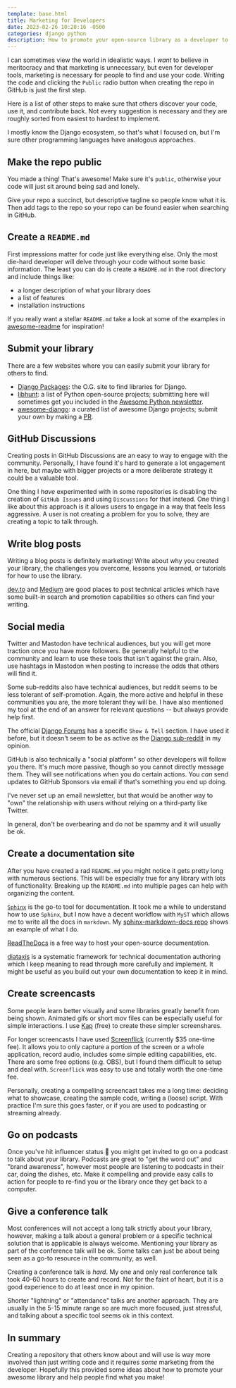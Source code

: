 ```yaml
---
template: base.html
title: Marketing for Developers
date: 2023-02-26 10:20:16 -0500
categories: django python
description: How to promote your open-source library as a developer to other developers.
---
```


I can sometimes view the world in idealistic ways. I _want_ to believe in meritocracy and that marketing is unnecessary, but even for developer tools, marketing is necessary for people to find and use your code. Writing the code and clicking the `Public` radio button when creating the repo in GitHub is just the first step.

Here is a list of other steps to make sure that others discover your code, use it, and contribute back. Not every suggestion is necessary and they are roughly sorted from easiest to hardest to implement.

I mostly know the Django ecosystem, so that's what I focused on, but I'm sure other programming languages have analogous approaches.

## Make the repo public

You made a thing! That's awesome! Make sure it's `public`, otherwise your code will just sit around being sad and lonely.

Give your repo a succinct, but descriptive tagline so people know what it is. Then add tags to the repo so your repo can be found easier when searching in GitHub.

## Create a `README.md`

First impressions matter for code just like everything else. Only the most die-hard developer will delve through your code without some basic information. The least you can do is create a `README.md` in the root directory and include things like:

- a longer description of what your library does
- a list of features
- installation instructions

If you really want a stellar `README.md` take a look at some of the examples in [awesome-readme](https://github.com/matiassingers/awesome-readme) for inspiration!

## Submit your library

There are a few websites where you can easily submit your library for others to find.

- [Django Packages](https://djangopackages.org/): the O.G. site to find libraries for Django.
- [libhunt](https://python.libhunt.com/): a list of Python open-source projects; submitting here will sometimes get you included in the [Awesome Python newsletter](https://python.libhunt.com/newsletter).
- [awesome-django](https://awesomedjango.org/): a curated list of awesome Django projects; submit your own by making a [PR](https://github.com/wsvincent/awesome-django).

## GitHub Discussions

Creating posts in GitHub Discussions are an easy to way to engage with the community. Personally, I have found it's hard to generate a lot engagement in here, but maybe with bigger projects or a more deliberate strategy it could be a valuable tool.

One thing I _have_ experimented with in some repositories is disabling the creation of `GitHub Issues` and using `Discussions` for that instead. One thing I like about this approach is it allows users to engage in a way that feels less aggressive. A user is not creating a problem for you to solve, they are creating a topic to talk through.

## Write blog posts

Writing a blog posts is definitely marketing! Write about why you created your library, the challenges you overcome, lessons you learned, or tutorials for how to use the library.

[dev.to](https://dev.to/) and [Medium](https://medium.com/) are good places to post technical articles which have some built-in search and promotion capabilities so others can find your writing.

## Social media

Twitter and Mastodon have technical audiences, but you will get more traction once you have more followers. Be generally helpful to the community and learn to use these tools that isn't against the grain. Also, use hashtags in Mastodon when posting to increase the odds that others will find it.

Some sub-reddits also have technical audiences, but reddit seems to be less tolerant of self-promotion. Again, the more active and helpful in these communities you are, the more tolerant they will be. I have also mentioned my tool at the end of an answer for relevant questions -- but always provide help first.

The official [Django Forums](https://forum.djangoproject.com/) has a specific `Show & Tell` section. I have used it before, but it doesn't seem to be as active as the [Django sub-reddit](https://www.reddit.com/r/django/) in my opinion.

GitHub is also technically a "social platform" so other developers will follow you there. It's much more passive, though so you cannot directly message them. They will see notifications when you do certain actions. You _can_ send updates to GitHub Sponsors via email if that's something you end up doing.

I've never set up an email newsletter, but that would be another way to "own" the relationship with users without relying on a third-party like Twitter.

In general, don't be overbearing and do not be spammy and it will usually be ok.

## Create a documentation site

After you have created  a rad `README.md` you might notice it gets pretty long with numerous sections. This will be especially true for any library with lots of functionality. Breaking up the `README.md` into multiple pages can help with organizing the content.

[`Sphinx`](https://www.sphinx-doc.org/) is the go-to tool for documentation. It took me a while to understand how to use `Sphinx`, but I now have a decent workflow with `MyST` which allows me to write all the docs in `markdown`. My [sphinx-markdown-docs repo](https://github.com/adamghill/sphinx-markdown-docs) shows an example of what I do.

[ReadTheDocs](https://readthedocs.org/) is a free way to host your open-source documentation.

[diataxis](https://diataxis.fr/) is a systematic framework for technical documentation authoring which I keep meaning to read through more carefully and implement. It might be useful as you build out your own documentation to keep it in mind.

## Create screencasts

Some people learn better visually and some libraries greatly benefit from being shown. Animated gifs or short mov files can be especially useful for simple interactions. I use [Kap](https://getkap.co/) (free) to create these simpler screenshares.

For longer screencasts I have used [Screenflick](https://www.araelium.com/screenflick-mac-screen-recorder) (currently $35 one-time fee). It allows you to only capture a portion of the screen or a whole application, record audio, includes some simple editing capabilities, etc. There are some free options (e.g. OBS), but I found them difficult to setup and deal with. `Screenflick` was easy to use and totally worth the one-time fee.

Personally, creating a compelling screencast takes me a long time: deciding what to showcase, creating the sample code, writing a (loose) script. With practice I'm sure this goes faster, or if you are used to podcasting or streaming already.

## Go on podcasts

Once you've hit influencer status 🫣 you might get invited to go on a podcast to talk about your library. Podcasts are great to "get the word out" and "brand awareness", however most people are listening to podcasts in their car, doing the dishes, etc. Make it compelling and provide easy calls to action for people to re-find you or the library once they get back to a computer.

## Give a conference talk

Most conferences will not accept a long talk strictly about your library, however, making a talk about a general problem or a specific technical solution that is applicable is always welcome. Mentioning your library as part of the conference talk will be ok. Some talks can just be about being seen as a go-to resource in the community, as well.

Creating a conference talk is _hard_. My one and only real conference talk took 40-60 hours to create and record. Not for the faint of heart, but it is a good experience to do at least once in my opinion.

Shorter "lightning" or "attendance" talks are another approach. They are usually in the 5-15 minute range so are much more focused, just stressful, and talking about a specific tool seems ok in this context.

## In summary

Creating a repository that others know about and will use is way more involved than just writing code and it requires _some_ marketing from the developer. Hopefully this provided some ideas about how to promote your awesome library and help people find what you make!
